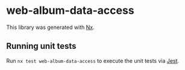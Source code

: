 # web-album-data-access

This library was generated with [Nx](https://nx.dev).

## Running unit tests

Run `nx test web-album-data-access` to execute the unit tests via [Jest](https://jestjs.io).
